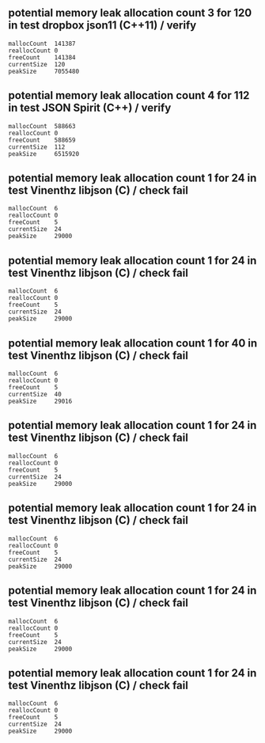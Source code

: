 
## potential memory leak allocation count 3 for 120 in test dropbox json11 (C++11) / verify
    mallocCount  141387
    reallocCount 0
    freeCount    141384
    currentSize  120
    peakSize     7055480

## potential memory leak allocation count 4 for 112 in test JSON Spirit (C++) / verify
    mallocCount  588663
    reallocCount 0
    freeCount    588659
    currentSize  112
    peakSize     6515920

## potential memory leak allocation count 1 for 24 in test Vinenthz libjson (C) / check fail
    mallocCount  6
    reallocCount 0
    freeCount    5
    currentSize  24
    peakSize     29000

## potential memory leak allocation count 1 for 24 in test Vinenthz libjson (C) / check fail
    mallocCount  6
    reallocCount 0
    freeCount    5
    currentSize  24
    peakSize     29000

## potential memory leak allocation count 1 for 40 in test Vinenthz libjson (C) / check fail
    mallocCount  6
    reallocCount 0
    freeCount    5
    currentSize  40
    peakSize     29016

## potential memory leak allocation count 1 for 24 in test Vinenthz libjson (C) / check fail
    mallocCount  6
    reallocCount 0
    freeCount    5
    currentSize  24
    peakSize     29000

## potential memory leak allocation count 1 for 24 in test Vinenthz libjson (C) / check fail
    mallocCount  6
    reallocCount 0
    freeCount    5
    currentSize  24
    peakSize     29000

## potential memory leak allocation count 1 for 24 in test Vinenthz libjson (C) / check fail
    mallocCount  6
    reallocCount 0
    freeCount    5
    currentSize  24
    peakSize     29000

## potential memory leak allocation count 1 for 24 in test Vinenthz libjson (C) / check fail
    mallocCount  6
    reallocCount 0
    freeCount    5
    currentSize  24
    peakSize     29000
